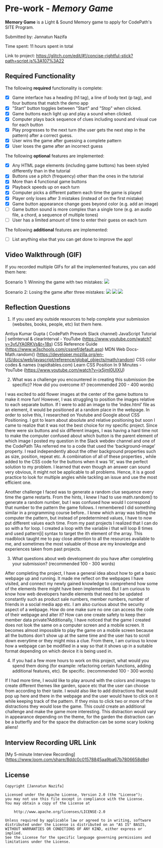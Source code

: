 # Pre-work - *Memory Game*

**Memory Game** is a Light & Sound Memory game to apply for CodePath's SITE Program. 

Submitted by: Jannatun Nazifa

Time spent: 11 hours spent in total

Link to project: https://glitch.com/edit/#!/concise-rightful-stick?path=script.js%3A107%3A22

## Required Functionality

The following **required** functionality is complete:

* [x] Game interface has a heading (h1 tag), a line of body text (p tag), and four buttons that match the demo app
* [x] "Start" button toggles between "Start" and "Stop" when clicked. 
* [x] Game buttons each light up and play a sound when clicked. 
* [x] Computer plays back sequence of clues including sound and visual cue for each button
* [x] Play progresses to the next turn (the user gets the next step in the pattern) after a correct guess. 
* [x] User wins the game after guessing a complete pattern
* [x] User loses the game after an incorrect guess

The following **optional** features are implemented:

* [x] Any HTML page elements (including game buttons) has been styled differently than in the tutorial
* [x] Buttons use a pitch (frequency) other than the ones in the tutorial
* [x] More than 4 functional game buttons
* [x] Playback speeds up on each turn
* [x] Computer picks a different pattern each time the game is played
* [x] Player only loses after 3 mistakes (instead of on the first mistake)
* [x] Game button appearance change goes beyond color (e.g. add an image)
* [ ] Game button sound is more complex than a single tone (e.g. an audio file, a chord, a sequence of multiple tones)
* [ ] User has a limited amount of time to enter their guess on each turn

The following **additional** features are implemented:

- [ ] List anything else that you can get done to improve the app!

## Video Walkthrough (GIF)

If you recorded multiple GIFs for all the implemented features, you can add them here:

Scenario 1: Winning the game with two mistakes:
![](https://i.imgur.com/vcUf3F5.gif)

Scenario 2: Losing the game after three mistakes:
![](https://i.imgur.com/mJbyH92.gif)
![](gif3-link-here)
![](gif4-link-here)

## Reflection Questions
1. If you used any outside resources to help complete your submission (websites, books, people, etc) list them here. 

Antiya Kumar Gupta ( CodePath Prework Slack channel)
JavaScript Tutorial | setInterval & clearInterval - YouTube (https://www.youtube.com/watch?v=3yfJYA0RKVs&t=18s)
CSS Reference Guide (https://www.w3schools.com/cssref/default.asp)
MDN Web Docs- Math.random() (https://developer.mozilla.org/en-US/docs/web/javascript/reference/global_objects/math/random)
CSS color codes & names (rapidtables.com)
Learn CSS Position In 9 Minutes - YouTube (https://www.youtube.com/watch?v=jx5jmI0UlXU)


2. What was a challenge you encountered in creating this submission (be specific)? How did you overcome it? (recommended 200 - 400 words) 

I was excited to add flower images at the center of the game buttons to make it more fun! However, I was struggling to position the images relative to each separate button. If I were to add an image to the ‘index.html’ file as an element, it would be positioned at a random place in the webpage. In order to solve this, I researched on Youtube and Google about CSS Positioning. I got to learn about absolute and relative positioning but soon I came to realize that it was not the best choice for my specific project. Since there were six buttons and six different images, I was having a hard time not to make the computer confused about which button is the parent element of which image I posted my question in the Slack webdev channel and one of the CodePath TAs referred me to a code that used the ‘background-image’ property. I read independently about the other background properties such as size, position, repeat etc. A combination of all of these properties , while added to the CSS code for the buttons when it was ‘lit’, was the perfect solution to my problem. I learned that even though an answer can sound very obvious, it might not be applicable to all problems. Hence, it is a good practice to look for multiple angles while tackling an issue and use the most efficient one.

Another challenge I faced was to generate a random clue sequence every time the game restarts. From the hints, I knew I had to use math.random() to generate a random number, but I was confused how would I correspond that number to the pattern the game follows. I remembered I did something similar in a programming course before.. I knew which array was telling the computer the pattern, but instead of predetermined values, I have to now put different values each time. From my past projects I realized that I can do so with a for loop. I created a loop with the variable i that will loop 8 times and used pattern[i] syntax to target the ith element of the array. This roadblock taught me to pay close attention to all the resources available to me, and sometimes the most valuable of those are my knowledge and experiences taken from past projects. 


3. What questions about web development do you have after completing your submission? (recommended 100 - 300 words) 

After completing the project, I have a general idea about how to get a basic webpage up and running. It made me reflect on the webpages I have visited, and connect my newly gained knowledge to comprehend how some of the elements there might have been implemented. But I am curious to know how web developers handle elements that need to be updated constantly such as product sale numbers, member numbers, number of friends in a social media app etc. I am also curious about the security aspect of a webpage. How do one make sure no one can access the code of their webpage and alter it? How can one create safety to keep their member data private?Additionally,  I have noticed that the game I created does not look the same on a computer screen and a mobile screen. It becomes almost impossible to play the game on a mobile screen because all the buttons don't show up at the same time and the user has to scroll down everytime or they might miss a clue. From there, I am curious to know how a webpage can be modified in a way so that it shows up in a suitable format depending on which device it is being used in.

4. If you had a few more hours to work on this project, what would you spend them doing (for example: refactoring certain functions, adding additional features, etc). Be specific. (recommended 100 - 300 words) 

If I had more time, I would like to play around with the colors and images to create different themes like garden, space etc that the user can choose from according to their taste. I would also like to add distractions that would pop up here and there in the webpage and the user would have to click on it while keeping track of the pattern. If they miss to click two or more of the distractions they would lose the game. This could create an additional challenge and make the game more interesting. This distraction would vary in appearance depending on the theme, for the garden the distraction can be a butterfly and for the space the distraction can be some scary looking aliens!  



## Interview Recording URL Link

[My 5-minute Interview Recording]
(https://www.loom.com/share/8ddc0c01578845aa9ba67b7806658d8e)


## License

    Copyright [Jannatun Nazifa]

    Licensed under the Apache License, Version 2.0 (the "License");
    you may not use this file except in compliance with the License.
    You may obtain a copy of the License at

        http://www.apache.org/licenses/LICENSE-2.0

    Unless required by applicable law or agreed to in writing, software
    distributed under the License is distributed on an "AS IS" BASIS,
    WITHOUT WARRANTIES OR CONDITIONS OF ANY KIND, either express or implied.
    See the License for the specific language governing permissions and
    limitations under the License.
    

